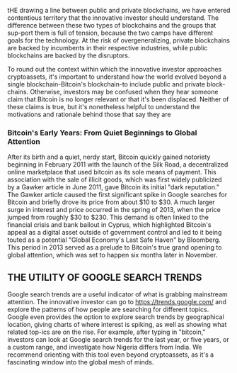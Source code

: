  tHE drawing a line between public and private blockchains, we have entered contentious territory that the innovative investor should understand. The difference between these two types of blockchains and the groups that sup-port them is full of tension, because the two camps have different goals for the technology. At the risk of overgeneralizing, private blockchains are backed by incumbents in their respective industries, while public blockchains are backed by the disruptors.

To round out the context within which the innovative investor approaches cryptoassets, it's important to understand how the world evolved beyond a single blockchain-Bitcoin's blockchain-to include public and private block-chains. Otherwise, investors may be confused when they hear someone claim that Bitcoin is no longer relevant or that it's been displaced. Neither of these claims is true, but it's nonetheless helpful to understand the motivations and rationale behind those that say they are

###            Bitcoin's Early Years: From Quiet Beginnings to Global Attention


After its birth and a quiet, nerdy start, Bitcoin quickly gained notoriety beginning in February 2011 with the launch of the Silk Road, a decentralized online marketplace that used bitcoin as its sole means of payment. This association with the sale of illicit goods, which was first widely publicized by a Gawker article in June 2011, gave Bitcoin its initial "dark reputation." The Gawker article caused the first significant spike in Google searches for Bitcoin and briefly drove its price from about $10 to $30. A much larger surge in interest and price occurred in the spring of 2013, when the price jumped from roughly $30 to $230. This demand is often linked to the financial crisis and bank bailout in Cyprus, which highlighted Bitcoin's appeal as a digital asset outside of government control and led to it being touted as a potential "Global Economy's Last Safe Haven" by Bloomberg. This period in 2013 served as a prelude to Bitcoin's true grand opening to global attention, which was set to happen six months later in November.


## THE UTILITY OF GOOGLE SEARCH TRENDS

Google search trends are a useful indicator of what is grabbing mainstream attention. The innovative investor can go to https://trends.google.com/ and explore the patterns of how people are searching for different topics. Google even provides the option to explore search trends by geographical location, giving charts of where interest is spiking, as well as showing what related top-ics are on the rise. For example, after typing in "bitcoin," investors can look at Google search trends for the last year, or five years, or a custom range, and investigate how Nigeria differs from India. We recommend orienting with this tool even beyond cryptoassets, as it's a fascinating window into the global mesh of minds.

